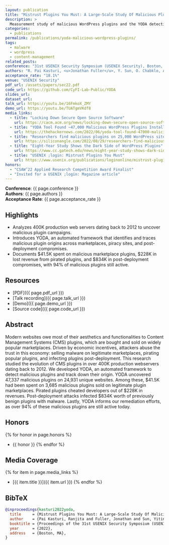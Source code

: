 ```yaml
---
layout: publication
title: "Mistrust Plugins You Must: A Large-Scale Study Of Malicious Plugins In WordPress Marketplaces"
description: >
  Measurement study of malicious WordPress plugins and the YODA detection pipeline, accepted to USENIX Security 2022 (18.1% acceptance rate).
categories:
  - publications
permalink: /publications/yoda-malicious-wordpress-plugins/
tags:
  - malware
  - wordpress
  - content-management
related_posts:
conference: "31st USENIX Security Symposium (USENIX Security), Boston, MA, 2022"
authors: "R. Pai Kasturi, <u>Jonathan Fuller</u>, Y. Sun, O. Chabklo, A. Rodriguez, J. Park, B. Saltaformaggio"
acceptance_rate: "18.1%"
venue: "USENIX Security"
pdf_url: /assets/papers/sec22.pdf
code_url: https://github.com/CyFI-Lab-Public/YODA
slides_url: 
dataset_url: 
talk_url: https://youtu.be/16FmkoX_ZMY
demo_url: https://youtu.be/TUATgmVKdf8
media_links:
  - title: "Locking Down Secure Open Source Software"
    url: https://cacm.acm.org/news/locking-down-secure-open-source-software/
  - title: "YODA Tool Found ~47,000 Malicious WordPress Plugins Installed in Over 24,000 Sites"
    url: https://thehackernews.com/2022/06/yoda-tool-found-47000-malicious.html
  - title: "Researchers find malicious plugins on 25,000 WordPress sites"
    url: https://siliconangle.com/2022/08/29/researchers-find-malicious-plugins-25000-wordpress-sites/
  - title: "Eight-Year Study Shows the Dark Side of WordPress Plugins"
    url: https://www.cc.gatech.edu/news/eight-year-study-shows-dark-side-wordpress-plugins
  - title: "USENIX ;login: Mistrust Plugins You Must"
    url: https://www.usenix.org/publications/loginonline/mistrust-plugins-you-must-large-scale-study-malicious-plugins-wordpress
honors:
  - "CSAW’22 Applied Research Competition Award Finalist"
  - "Invited for a USENIX ;login: Magazine article"
---
```


**Conference**: {{ page.conference }}  
**Authors**: {{ page.authors }}  
**Acceptance Rate**: {{ page.acceptance_rate }}

## Highlights

- Analyzes 400K production web servers dating back to 2012 to uncover malicious plugin campaigns.
- Introduces YODA, an automated framework that identifies and traces malicious plugin origins across marketplaces, piracy sites, and post-deployment compromises.
- Documents $41.5K spent on malicious marketplace plugins, $228K in lost revenue from pirated plugins, and $834K in post-deployment compromises, with 94% of malicious plugins still active.

## Resources

- [PDF]({{ page.pdf_url }})  
- [Talk recording]({{ page.talk_url }})  
- [Demo]({{ page.demo_url }})  
- [Source code]({{ page.code_url }})  



## Abstract

Modern websites owe most of their aesthetics and functionalities to Content Management Systems (CMS) plugins, which are bought and sold on widely popular marketplaces. Driven by economic incentives, attackers abuse the trust in this economy: selling malware on legitimate marketplaces, pirating popular plugins, and infecting plugins post-deployment. This research studied the evolution of CMS plugins in over 400K production webservers dating back to 2012. We developed YODA, an automated framework to detect malicious plugins and track down their origin. YODA uncovered 47,337 malicious plugins on 24,931 unique websites. Among these, $41.5K had been spent on 3,685 malicious plugins sold on legitimate plugin marketplaces. Pirated plugins cheated developers out of $228K in revenues. Post-deployment attacks infected $834K worth of previously benign plugins with malware. Lastly, YODA informs our remediation efforts, as over 94% of these malicious plugins are still active today.

## Honors

{% for honor in page.honors %}
- {{ honor }}
{% endfor %}

## Media Coverage

{% for item in page.media_links %}
- [{{ item.title }}]({{ item.url }})
{% endfor %}



## BibTeX

```bibtex
@inproceedings{kasturi2022yoda,
  title     = {Mistrust Plugins You Must: A Large-Scale Study Of Malicious Plugins In WordPress Marketplaces},
  author    = {Pai Kasturi, Ranjita and Fuller, Jonathan and Sun, Yiting and Chabklo, Omar and Rodriguez, Andres and Park, Jeman and Saltaformaggio, Brendan},
  booktitle = {Proceedings of the 31st USENIX Security Symposium (USENIX Security)},
  year      = {2022},
  address   = {Boston, MA},
}
```
